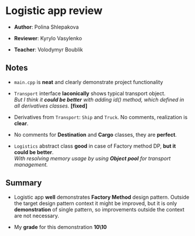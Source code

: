 # Logistic app review

- **Author**: Polina Shlepakova

- **Reviewer**: Kyrylo Vasylenko

- **Teacher**: Volodymyr Boublik

## Notes

- `main.cpp` is **neat** and clearly demonstrate project functionality

- `Transport` interface **laconically** shows typical transport object.\
_But I think it **could be better** with adding id() method, which defined in all derivatives classes._ **[fixed]**

- Derivatives from `Transport`: `Ship` and `Truck`. No comments, realization is **clear**.

- No comments for **Destination** and **Cargo** classes, they are **perfect**.

- `Logistics` abstract class **good** in case of Factory method DP, **but it could be better**.\
_With resolving memory usage by using **Object pool** for transport management._

## Summary

- Logistic app **well** demonstrates **Factory Method** design pattern. Outside the target design pattern context it might be improved, but it is only **demonstration** of single pattern, so improvements outside the context are not necessary.

- My **grade** for this demonstration **10\10**